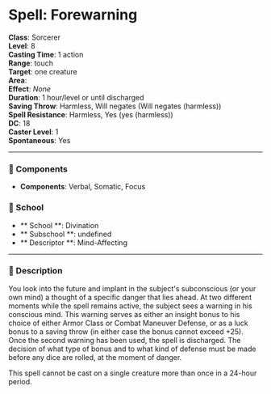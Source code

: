 
# Spell: Forewarning
**Class**: Sorcerer  
**Level**: 8  
**Casting Time**: 1 action  
**Range**: touch  
**Target**: one creature  
**Area**:   
**Effect**: _None_  
**Duration**: 1 hour/level or until discharged  
**Saving Throw**: Harmless, Will negates (Will negates (harmless))  
**Spell Resistance**: Harmless, Yes (yes (harmless))  
**DC**: 18  
**Caster Level**: 1  
**Spontaneous**: Yes

---

### 🔮 Components
- **Components**: Verbal, Somatic, Focus

### 🏫 School
- ** School **: Divination
- ** Subschool **: undefined
- ** Descriptor **: Mind-Affecting
---

### 📜 Description
You look into the future and implant in the subject's subconscious (or your own mind) a thought of a specific danger that lies ahead. At two different moments while the spell remains active, the subject sees a warning in his conscious mind. This warning serves as either an insight bonus to his choice of either Armor Class or Combat Maneuver Defense, or as a luck bonus to a saving throw (in either case the bonus cannot exceed +25). Once the second warning has been used, the spell is discharged. The decision of what type of bonus and to what kind of defense must be made before any dice are rolled, at the moment of danger. 

This spell cannot be cast on a single creature more than once in a 24-hour period.
